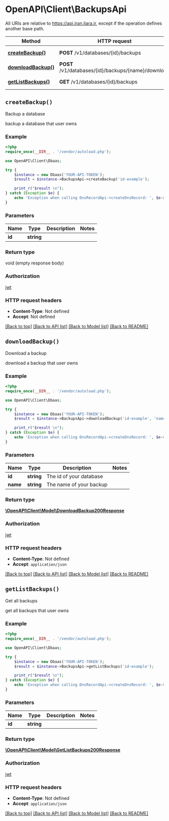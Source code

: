 # OpenAPI\Client\BackupsApi

All URIs are relative to https://api.iran.liara.ir, except if the operation defines another base path.

| Method | HTTP request | Description |
| ------------- | ------------- | ------------- |
| [**createBackup()**](BackupsApi.md#createBackup) | **POST** /v1/databases/{id}/backups | Backup a database |
| [**downloadBackup()**](BackupsApi.md#downloadBackup) | **POST** /v1/databases/{id}/backups/{name}/download | Download a backup |
| [**getListBackups()**](BackupsApi.md#getListBackups) | **GET** /v1/databases/{id}/backups | Get all backups |


## `createBackup()`



Backup a database

backup a database that user owns

### Example

```php
<?php
require_once(__DIR__ . '/vendor/autoload.php');

use OpenAPI\Client\Dbaas;

try {
    $instance = new Dbaas('YOUR-API-TOKEN');
    $result = $instance->BackupsApi->createBackup('id-example');

    print_r("$result \n");
} catch (Exception $e) {
    echo 'Exception when calling DnsRecordApi->createDnsRecord: ', $e->getMessage(), PHP_EOL;
}

```

### Parameters

| Name | Type | Description  | Notes |
| ------------- | ------------- | ------------- | ------------- |
| **id** | **string**|  | |

### Return type

void (empty response body)

### Authorization

[jwt](../../README.md#jwt)

### HTTP request headers

- **Content-Type**: Not defined
- **Accept**: Not defined

[[Back to top]](#) [[Back to API list]](../../README.md#endpoints)
[[Back to Model list]](../../README.md#models)
[[Back to README]](../../README.md)

## `downloadBackup()`



Download a backup

download a backup that user owns

### Example

```php
<?php
require_once(__DIR__ . '/vendor/autoload.php');

use OpenAPI\Client\Dbaas;

try {
    $instance = new Dbaas('YOUR-API-TOKEN');
    $result = $instance->BackupsApi->downloadBackup('id-example', 'name-example');

    print_r("$result \n");
} catch (Exception $e) {
    echo 'Exception when calling DnsRecordApi->createDnsRecord: ', $e->getMessage(), PHP_EOL;
}

```

### Parameters

| Name | Type | Description  | Notes |
| ------------- | ------------- | ------------- | ------------- |
| **id** | **string**| The id of your database | |
| **name** | **string**| The name of your backup | |

### Return type

[**\OpenAPI\Client\Model\DownloadBackup200Response**](../Model/DownloadBackup200Response.md)

### Authorization

[jwt](../../README.md#jwt)

### HTTP request headers

- **Content-Type**: Not defined
- **Accept**: `application/json`

[[Back to top]](#) [[Back to API list]](../../README.md#endpoints)
[[Back to Model list]](../../README.md#models)
[[Back to README]](../../README.md)

## `getListBackups()`



Get all backups

get all backups that user owns

### Example

```php
<?php
require_once(__DIR__ . '/vendor/autoload.php');

use OpenAPI\Client\Dbaas;

try {
    $instance = new Dbaas('YOUR-API-TOKEN');
    $result = $instance->BackupsApi->getListBackups('id-example');

    print_r("$result \n");
} catch (Exception $e) {
    echo 'Exception when calling DnsRecordApi->createDnsRecord: ', $e->getMessage(), PHP_EOL;
}

```

### Parameters

| Name | Type | Description  | Notes |
| ------------- | ------------- | ------------- | ------------- |
| **id** | **string**|  | |

### Return type

[**\OpenAPI\Client\Model\GetListBackups200Response**](../Model/GetListBackups200Response.md)

### Authorization

[jwt](../../README.md#jwt)

### HTTP request headers

- **Content-Type**: Not defined
- **Accept**: `application/json`

[[Back to top]](#) [[Back to API list]](../../README.md#endpoints)
[[Back to Model list]](../../README.md#models)
[[Back to README]](../../README.md)

